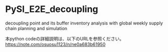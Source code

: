 # PySI_E2E_decoupling
decoupling point and its buffer inventory analysis with global weekly supply chain planning and simulation

本python codeの詳細説明は、以下のURLを参照ください。
https://note.com/osuosu1123/n/ne0a683b61950
